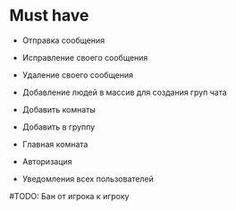 # Must have

- Отправка сообщения
- Исправление своего сообщения
- Удаление своего сообщения

- Добавление людей в массив для создания груп чата
- Добавить комнаты
- Добавить в группу
- Главная комната

- Авторизация
- Уведомления всех пользователей

#TODO: 
Бан от игрока к игроку
